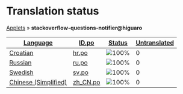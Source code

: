 <h1>Translation status</h1>
<p>
  <a href="tables/README.md">Applets</a> &#187; <b>stackoverflow-questions-notifier@higuaro</b>
</p>

<table>
  <thead>
    <tr>
      <th>
        <a href="#" id="language">Language</a>
      </th>
      <th>
        <a href="#" id="idpo">ID.po</a>
      </th>
      <th>
        <a href="#" id="status">Status</a>
      </th>
      <th>
        <a href="#" id="untranslated">Untranslated</a>
      </th>
    </tr>
  </thead>
  <tbody>
    <tr>
      <td class="language" data-value="Croatian">
        <a href="tables/hr.md">Croatian</a>
      </td>
      <td class="idpo" data-value="hr">
        <a href="po/stackoverflow-questions-notifier@higuaro/hr.po">hr.po</a>
      </td>
      <td class="status" data-value="100">
        <img src="http://progressed.io/bar/100" alt="100%" />
      </td>
      <td class="untranslated" data-value="0">
        0
      </td>
    </tr>
    <tr>
      <td class="language" data-value="Russian">
        <a href="tables/ru.md">Russian</a>
      </td>
      <td class="idpo" data-value="ru">
        <a href="po/stackoverflow-questions-notifier@higuaro/ru.po">ru.po</a>
      </td>
      <td class="status" data-value="100">
        <img src="http://progressed.io/bar/100" alt="100%" />
      </td>
      <td class="untranslated" data-value="0">
        0
      </td>
    </tr>
    <tr>
      <td class="language" data-value="Swedish">
        <a href="tables/sv.md">Swedish</a>
      </td>
      <td class="idpo" data-value="sv">
        <a href="po/stackoverflow-questions-notifier@higuaro/sv.po">sv.po</a>
      </td>
      <td class="status" data-value="100">
        <img src="http://progressed.io/bar/100" alt="100%" />
      </td>
      <td class="untranslated" data-value="0">
        0
      </td>
    </tr>
    <tr>
      <td class="language" data-value="Chinese (Simplified)">
        <a href="tables/zh_CN.md">Chinese (Simplified)</a>
      </td>
      <td class="idpo" data-value="zh_CN">
        <a href="po/stackoverflow-questions-notifier@higuaro/zh_CN.po">zh_CN.po</a>
      </td>
      <td class="status" data-value="100">
        <img src="http://progressed.io/bar/100" alt="100%" />
      </td>
      <td class="untranslated" data-value="0">
        0
      </td>
    </tr>
  </tbody>
</table>

